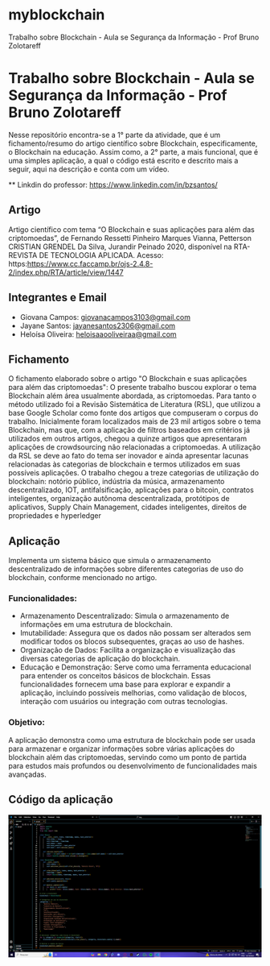 # myblockchain
Trabalho sobre Blockchain - Aula se Segurança da Informação - Prof Bruno Zolotareff
# Trabalho sobre Blockchain - Aula se Segurança da Informação - Prof Bruno Zolotareff

Nesse repositório encontra-se a 1° parte da atividade, que é um fichamento/resumo do artigo científico sobre Blockchain, especificamente, o Blockchain na educação. Assim como, a 2° parte, a mais funcional, que é uma simples aplicação, a qual o código está escrito e descrito mais a seguir, aqui na descrição e conta com um vídeo.

** Linkdin do professor: https://www.linkedin.com/in/bzsantos/

## Artigo
Artigo científico com tema “O Blockchain e suas aplicações para além das criptomoedas”, de Fernando Ressetti Pinheiro Marques Vianna, Petterson CRISTIAN GRENDEL Da Silva, Jurandir Peinado 2020, disponível na RTA- REVISTA DE TECNOLOGIA APLICADA.
Acesso: https:https://www.cc.faccamp.br/ojs-2.4.8-2/index.php/RTA/article/view/1447

## Integrantes e Email
- Giovana Campos: giovanacampos3103@gmail.com
- Jayane Santos: jayanesantos2306@gmail.com
- Heloísa Oliveira: heloisaaooliveiraa@gmail.com 

## Fichamento
O fichamento elaborado sobre o artigo "O Blockchain e suas aplicações para além das criptomoedas": O presente trabalho buscou explorar o tema Blockchain além área usualmente abordada, as criptomoedas. Para tanto o método utilizado foi a Revisão Sistemática de Literatura (RSL), que utilizou a base Google Scholar como fonte dos artigos que compuseram o corpus do trabalho. Inicialmente foram localizados mais de 23 mil artigos sobre o tema Blockchain, mas que, com a aplicação de filtros baseados em critérios já utilizados em outros artigos, chegou a quinze artigos que apresentaram aplicações de crowdsourcing não relacionadas a criptomoedas. A utilização da RSL se deve ao fato do tema ser inovador e ainda apresentar lacunas relacionadas às categorias de blockchain e termos utilizados em suas possíveis aplicações. O trabalho chegou a treze categorias de utilização do blockchain: notório público, indústria da música, armazenamento descentralizado, IOT, antifalsificação, aplicações para o bitcoin, contratos inteligentes, organização autônoma descentralizada, protótipos de aplicativos, Supply Chain Management, cidades inteligentes, direitos de propriedades e hyperledger

## Aplicação
 Implementa um sistema básico que simula o armazenamento descentralizado de informações sobre diferentes categorias de uso do blockchain, conforme mencionado no artigo.
### Funcionalidades:
- Armazenamento Descentralizado: Simula o armazenamento de informações em uma estrutura de blockchain.
- Imutabilidade: Assegura que os dados não possam ser alterados sem modificar todos os blocos subsequentes, graças ao uso de hashes.
- Organização de Dados: Facilita a organização e visualização das diversas categorias de aplicação do blockchain.
- Educação e Demonstração: Serve como uma ferramenta educacional para entender os conceitos básicos de blockchain.
Essas funcionalidades fornecem uma base para explorar e expandir a aplicação, incluindo possíveis melhorias, como validação de blocos, interação com usuários ou integração com outras tecnologias.

### Objetivo:
A aplicação demonstra como uma estrutura de blockchain pode ser usada para armazenar e organizar informações sobre várias aplicações do blockchain além das criptomoedas, servindo como um ponto de partida para estudos mais profundos ou desenvolvimento de funcionalidades mais avançadas.
## Código da aplicação
<img width="607" alt="image" src="https://github.com/ProjectCampos/myblockchain/blob/main/img/img.PNG">

